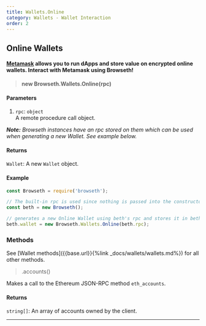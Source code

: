 ```yaml
---
title: Wallets.Online
category: Wallets - Wallet Interaction
order: 2
---
```


## Online Wallets

#### [Metamask](https://metamask.io/) allows you to run dApps and store value on encrypted **online** wallets. Interact with Metamask using Browseth!

<!-- **Note:** Metamask is currently the only online wallet Browseth supports as it is the most widely used. -->

> **new Browseth.Wallets.Online(rpc)**

#### Parameters

1.  `rpc`: `object`<br> A remote procedure call object.

_**Note:** Browseth instances have an rpc stored on them which can be used when
generating a new Wallet. See example below._

#### Returns

`Wallet`: A new `Wallet` object.

#### Example

```javascript
const Browseth = require('browseth');

// The built-in rpc is used since nothing is passed into the constructor
const beth = new Browseth();

// generates a new Online Wallet using beth's rpc and stores it in beth's wallet.
beth.wallet = new Browseth.Wallets.Online(beth.rpc);
```

### Methods

See [Wallet methods]({{base.url}}{%link _docs/wallets/wallets.md%}) for all other methods.

> .accounts()

Makes a call to the Ethereum JSON-RPC method `eth_accounts`.

#### Returns

`string[]`: An array of accounts owned by the client.

<hr>